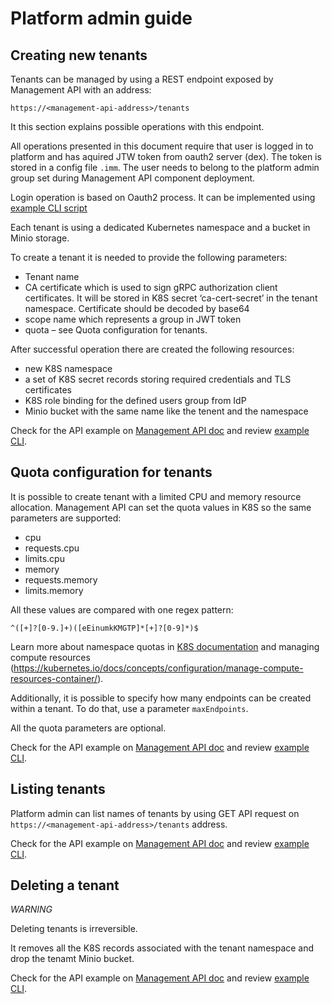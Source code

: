 # Platform admin guide

## Creating new tenants

Tenants can be managed by using a REST endpoint exposed by Management API with an address:
 
`https://<management-api-address>/tenants`
 
It this section explains possible operations with this endpoint.
 
All operations presented in this document require that user is logged in to platform and has aquired JTW token from
oauth2 server (dex). The token is stored in a config file `.imm`. The user needs to belong to the platform admin group
set during Management API component deployment. 

Login operation is based on Oauth2 process. It can be implemented using [example CLI script](../scripts) 
 
Each tenant is using a dedicated Kubernetes namespace and a bucket in Minio storage.

To create a tenant it is needed to provide the following parameters:
- Tenant name
- CA certificate which is used to sign gRPC authorization client certificates. It will be stored in K8S secret 
‘ca-cert-secret’ in the tenant namespace. Certificate should be decoded by base64
- scope name which represents a group in JWT token
- quota – see Quota configuration for tenants.

After successful operation there are created the following resources:
- new K8S namespace
- a set of K8S secret records storing required credentials and TLS certificates 
- K8S role binding for the defined users group from IdP
- Minio bucket with the same name like the tenent and the namespace 


Check for the API example on [Management API doc](../management) and review [example CLI](../scripts).


## Quota configuration for tenants

It is possible to create tenant with a limited CPU and memory resource allocation. 
Management API can set the quota values in K8S so the same parameters are supported:  
- cpu
- requests.cpu
- limits.cpu
- memory
- requests.memory
- limits.memory

All these values are compared with one regex pattern:
 
`^([+]?[0-9.]+)([eEinumkKMGTP]*[+]?[0-9]*)$`

Learn more about namespace quotas in 
[K8S documentation](https://kubernetes.io/docs/concepts/policy/resource-quotas/#compute-resource-quota) 
and managing compute resources (https://kubernetes.io/docs/concepts/configuration/manage-compute-resources-container/).  	
 
 
Additionally, it is possible to specify how many endpoints can be created within a tenant. 
To do that, use a parameter `maxEndpoints`.

All the quota parameters are optional.
 
Check for the API example on [Management API doc](../management) and review [example CLI](../scripts).


## Listing tenants

Platform admin can list names of tenants by using GET API request on `https://<management-api-address>/tenants` address.

Check for the API example on [Management API doc](../management) and review [example CLI](../scripts).


## Deleting a tenant

*WARNING*

Deleting tenants is irreversible.

It removes all the K8S records associated with the tenant namespace and drop the tenamt Minio bucket. 

Check for the API example on [Management API doc](../management) and review [example CLI](../scripts).

